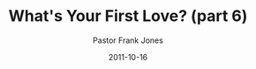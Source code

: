 ---
lunr: "true"
title: "What's Your First Love? (part 6)"
author: "Pastor Frank Jones"
postDate: "10-16-2011"
date: 2011-10-16
category: "sermons"
slug: "2011/10/WhatsYourFirstLove_pt6"
icon: microphone
audioLink: "WhatsYourFirstLove_pt6"
tags: [first love]
mp3: "WhatsYourFirstLove_pt6/10162011.mp3"
ogg: "WhatsYourFirstLove_pt6/10162011.ogg"
linkurl: "https://archive.org/download/WhatsYourFirstLove_pt6/WhatsYourFirstLove_pt6_files.xml"
ipath: "https://archive.org/download/WhatsYourFirstLove_pt6/10162011.mp3"
layout: sermon.html
---